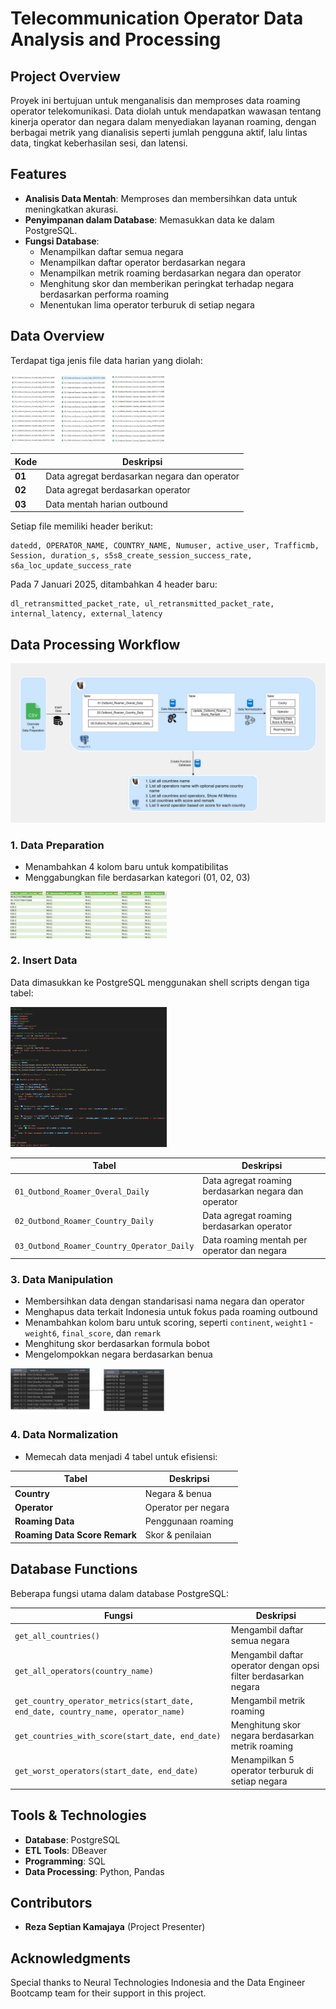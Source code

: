 # Telecommunication Operator Data Analysis and Processing

## Project Overview
Proyek ini bertujuan untuk menganalisis dan memproses data roaming operator telekomunikasi. Data diolah untuk mendapatkan wawasan tentang kinerja operator dan negara dalam menyediakan layanan roaming, dengan berbagai metrik yang dianalisis seperti jumlah pengguna aktif, lalu lintas data, tingkat keberhasilan sesi, dan latensi.

## Features
- **Analisis Data Mentah**: Memproses dan membersihkan data untuk meningkatkan akurasi.
- **Penyimpanan dalam Database**: Memasukkan data ke dalam PostgreSQL.
- **Fungsi Database**:
  - Menampilkan daftar semua negara
  - Menampilkan daftar operator berdasarkan negara
  - Menampilkan metrik roaming berdasarkan negara dan operator
  - Menghitung skor dan memberikan peringkat terhadap negara berdasarkan performa roaming
  - Menentukan lima operator terburuk di setiap negara

## Data Overview
Terdapat tiga jenis file data harian yang diolah:

<img src="https://github.com/zareee12/Outbound-Roaming-Data-Analysis-and-Processing/blob/main/images/overview.png" alt="Overview" width="250"/>

| Kode | Deskripsi |
|------|------------------------------------|
| **01** | Data agregat berdasarkan negara dan operator |
| **02** | Data agregat berdasarkan operator |
| **03** | Data mentah harian outbound |

Setiap file memiliki header berikut:
```
datedd, OPERATOR_NAME, COUNTRY_NAME, Numuser, active_user, Trafficmb,
Session, duration_s, s5s8_create_session_success_rate, s6a_loc_update_success_rate
```

Pada 7 Januari 2025, ditambahkan 4 header baru:
```
dl_retransmitted_packet_rate, ul_retransmitted_packet_rate, internal_latency, external_latency
```

## Data Processing Workflow
![Workflow](https://github.com/zareee12/Outbound-Roaming-Data-Analysis-and-Processing/blob/main/flow%20diagram.jpg)

### 1. Data Preparation
- Menambahkan 4 kolom baru untuk kompatibilitas
- Menggabungkan file berdasarkan kategori (01, 02, 03)

<img src="https://github.com/zareee12/Outbound-Roaming-Data-Analysis-and-Processing/blob/main/images/preparation.png" alt="preparation" width="250"/>

### 2. Insert Data
Data dimasukkan ke PostgreSQL menggunakan shell scripts dengan tiga tabel:

<img src="https://github.com/zareee12/Outbound-Roaming-Data-Analysis-and-Processing/blob/main/images/insert%20data.png" alt="insert data" width="250"/>

| Tabel | Deskripsi |
|----------------------------|--------------------------------------------|
| `01_Outbond_Roamer_Overal_Daily` | Data agregat roaming berdasarkan negara dan operator |
| `02_Outbond_Roamer_Country_Daily` | Data agregat roaming berdasarkan operator |
| `03_Outbond_Roamer_Country_Operator_Daily` | Data roaming mentah per operator dan negara |

### 3. Data Manipulation
- Membersihkan data dengan standarisasi nama negara dan operator
- Menghapus data terkait Indonesia untuk fokus pada roaming outbound
- Menambahkan kolom baru untuk scoring, seperti `continent`, `weight1` - `weight6`, `final_score`, dan `remark`
- Menghitung skor berdasarkan formula bobot
- Mengelompokkan negara berdasarkan benua

<img src="https://github.com/zareee12/Outbound-Roaming-Data-Analysis-and-Processing/blob/main/images/data%20manipulation.png" alt="Data Manipulation" width="250"/>

### 4. Data Normalization
- Memecah data menjadi 4 tabel untuk efisiensi:

| Tabel | Deskripsi |
|-----------------------------|------------------------------------------|
| **Country** | Negara & benua |
| **Operator** | Operator per negara |
| **Roaming Data** | Penggunaan roaming |
| **Roaming Data Score Remark** | Skor & penilaian |

## Database Functions
Beberapa fungsi utama dalam database PostgreSQL:

| Fungsi | Deskripsi |
|---------------------------------|--------------------------------------------------|
| `get_all_countries()` | Mengambil daftar semua negara |
| `get_all_operators(country_name)` | Mengambil daftar operator dengan opsi filter berdasarkan negara |
| `get_country_operator_metrics(start_date, end_date, country_name, operator_name)` | Mengambil metrik roaming |
| `get_countries_with_score(start_date, end_date)` | Menghitung skor negara berdasarkan metrik roaming |
| `get_worst_operators(start_date, end_date)` | Menampilkan 5 operator terburuk di setiap negara |

## Tools & Technologies
- **Database**: PostgreSQL
- **ETL Tools**: DBeaver
- **Programming**: SQL
- **Data Processing**: Python, Pandas

## Contributors
- **Reza Septian Kamajaya** (Project Presenter)


## Acknowledgments
Special thanks to Neural Technologies Indonesia and the Data Engineer Bootcamp team for their support in this project.

